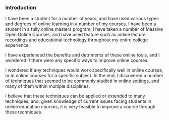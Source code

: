 ### Introduction

I have been a student for a number of years, and have used various types and degrees of online learning in a number of my courses. I have been a student in a fully online masters program, I have taken a number of Massive Open Online Courses, and have used feature such as online lecture recordings and educational technology throughout my entire college experience.

I have experienced the benefits and detriments of these online tools, and I wondered if there were any specific ways to improve online courses. 

I wondered if any techniques would work specifically well in online courses, or in online courses for a specific subject. In the end, I discovered a number of techniques that seemed to be commonly studied in online settings, and many of them within multiple disciplines. 

I believe that these techniques can be applied or extended to many techniques, and, given knowledge of current issues facing students in online education courses, it is very feasible to improve a course through these techniques.
